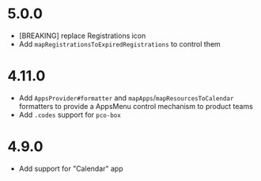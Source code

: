 # 5.0.0

- [BREAKING] replace Registrations icon
- Add `mapRegistrationsToExpiredRegistrations` to control them

# 4.11.0

- Add `AppsProvider#formatter` and `mapApps`/`mapResourcesToCalendar` formatters to provide a AppsMenu control mechanism to product teams
- Add `.codes` support for `pco-box`

# 4.9.0

- Add support for "Calendar" app
